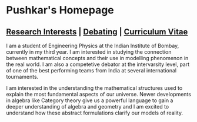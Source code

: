 # Pushkar's Homepage    

## [Research Interests](Science.md)    |  [Debating](debate.md)    |     [Curriculum Vitae](PushkarMohileCV.pdf)

I am a student of Engineering Physics at the Indian Institute of Bombay, currently in my third year. I am interested in studying the connection between mathematical concepts and their use in modelling phenomenon in the real world.  I am also a competetive debator at the intervarsity level, part of one of the best performing teams from India at several international tournaments.   

I am interested in the understanding the mathematical structures used to explain the most fundamental aspects of our universe. Newer developments in algebra like Category theory give us a powerful language to gain a deeper understanding of algebra and geometry and I am excited to understand how these abstract formulations clarify our models of reality.  
